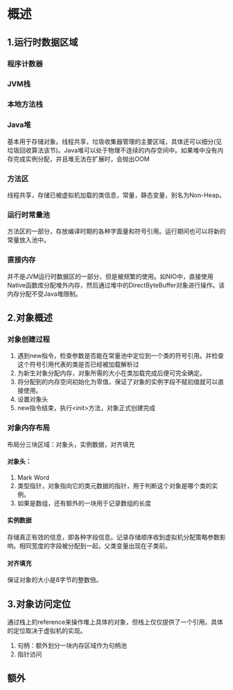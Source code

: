 # 概述

## 1.运行时数据区域

### 程序计数器

### JVM栈

### 本地方法栈

### Java堆

基本用于存储对象。线程共享，垃圾收集器管理的主要区域，具体还可以细分(见垃圾回收算法该节)。Java堆可以处于物理不连续的内存空间中。如果堆中没有内存完成实例分配，并且堆无法在扩展时，会抛出OOM

### 方法区

线程共享，存储已被虚拟机加载的类信息，常量，静态变量，别名为Non-Heap。

### 运行时常量池

方法区的一部分，存放编译时期的各种字面量和符号引用。运行期间也可以将新的常量放入池中。

### 直接内存

并不是JVM运行时数据区的一部分，但是被频繁的使用。如NIO中，直接使用Native函数库分配堆外内存，然后通过堆中的DirectByteBuffer对象进行操作。该内存分配不受Java堆限制。

## 2.对象概述

### 对象创建过程

1. 遇到new指令，检查参数是否能在常量池中定位到一个类的符号引用。并检查这个符号引用代表的类是否已经被加载解析过
2. 为新生对象分配内存，对象所需的大小在类加载完成后便可完全确定。
3. 将分配到的内存空间初始化为零值，保证了对象的实例字段不赋初值就可以直接使用。
4. 设置对象头
5. new指令结束，执行\<init>方法，对象正式创建完成

### 对象内存布局

布局分三块区域：对象头，实例数据，对齐填充

#### 对象头：

1. Mark Word
2. 类型指针，对象指向它的类元数据的指针，用于判断这个对象是哪个类的实例。
3. 如果是数组，还有额外的一块用于记录数组的长度

#### 实例数据

存储真正有效的信息，即各种字段信息。记录存储顺序收到虚拟机分配策略参数影响。相同宽度的字段被分配到一起，父类变量出现在子类前。

#### 对齐填充

保证对象的大小是8字节的整数倍。

## 3.对象访问定位

 通过栈上的reference来操作堆上具体的对象，但栈上仅仅提供了一个引用。具体的定位取决于虚拟机的实现。

1. 句柄：额外划分一块内存区域作为句柄池
2. 指针访问

## 额外





